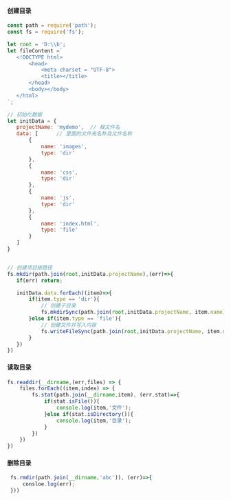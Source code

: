 <!-- 
    初始化目录结构案例

    1、创建目录：
    fs.mkdir(path[,mode], callback)
    fs.mkdir(path[,mode])

    2、读取目录
    fs.readdir(path[, options], callback)
    fs.readdirSync(path[, options])

    3、删除目录
    fs.rmdir(path, callback)
    fs.rmdirSync(path)

 -->

#### 创建目录
 ```js
const path = require('path');
const fs = require('fs');

let root = 'D:\\b';  
let fileContent =`
    <!DOCTYPE html>
        <head>
            <meta charset = "UTF-8">
            <title></title>
        </head>
        <body></body>
    </html>
`;

// 初始化数据
let initData = {
    projectName: 'mydemo',  // 根文件名
    data: [      // 里面的文件夹名称及文件名称
        {
            name: 'images',
            type: 'dir'
        },
        {
            name: 'css',
            type: 'dir'
        },
        {
            name: 'js',
            type: 'dir'
        },
        {
            name: 'index.html',
            type: 'file'
        }
    ]
}


// 创建项目根路径
fs.mkdir(path.join(root,initData.projectName),(err)=>{
    if(err) return;

    initData.data.forEach((item)=>{
        if(item.type == 'dir'){
            // 创建子目录
            fs.mkdirSync(path.join(root,initData.projectName, item.name));
        }else if(item.type == 'file'){
            // 创建文件并写入内容
            fs.writeFileSync(path.join(root,initData.projectName, item.name), fileContent);
        }
    })
})

 ```
 

 #### 读取目录
```js
fs.readdir(__dirname,(err,files) => {
    files.forEach((item,index) => {
        fs.stat(path.join(__dirname,item), (err,stat)=>{
            if(stat.isFile()){
                console.log(item,'文件');
            }else if(stat.isDirectory()){
                console.log(item,'目录');
            }
        })
    })
})
```

 #### 删除目录
```js
 fs.rmdir(path.join(__dirname,'abc')), (err)=>{
     consloe.log(err);
 }))
```